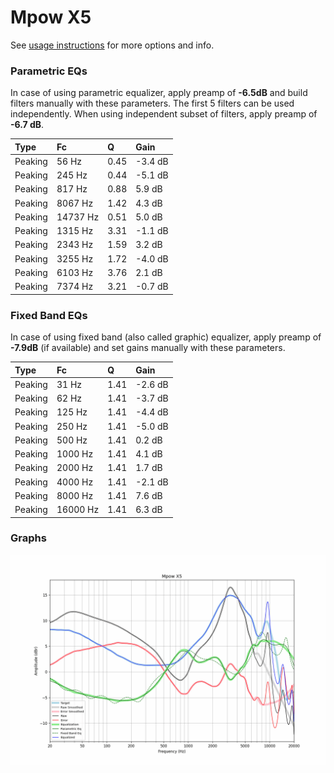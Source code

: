 # Mpow X5
See [usage instructions](https://github.com/jaakkopasanen/AutoEq#usage) for more options and info.

### Parametric EQs
In case of using parametric equalizer, apply preamp of **-6.5dB** and build filters manually
with these parameters. The first 5 filters can be used independently.
When using independent subset of filters, apply preamp of **-6.7 dB**.

| Type    | Fc       |    Q | Gain    |
|:--------|:---------|:-----|:--------|
| Peaking | 56 Hz    | 0.45 | -3.4 dB |
| Peaking | 245 Hz   | 0.44 | -5.1 dB |
| Peaking | 817 Hz   | 0.88 | 5.9 dB  |
| Peaking | 8067 Hz  | 1.42 | 4.3 dB  |
| Peaking | 14737 Hz | 0.51 | 5.0 dB  |
| Peaking | 1315 Hz  | 3.31 | -1.1 dB |
| Peaking | 2343 Hz  | 1.59 | 3.2 dB  |
| Peaking | 3255 Hz  | 1.72 | -4.0 dB |
| Peaking | 6103 Hz  | 3.76 | 2.1 dB  |
| Peaking | 7374 Hz  | 3.21 | -0.7 dB |

### Fixed Band EQs
In case of using fixed band (also called graphic) equalizer, apply preamp of **-7.9dB**
(if available) and set gains manually with these parameters.

| Type    | Fc       |    Q | Gain    |
|:--------|:---------|:-----|:--------|
| Peaking | 31 Hz    | 1.41 | -2.6 dB |
| Peaking | 62 Hz    | 1.41 | -3.7 dB |
| Peaking | 125 Hz   | 1.41 | -4.4 dB |
| Peaking | 250 Hz   | 1.41 | -5.0 dB |
| Peaking | 500 Hz   | 1.41 | 0.2 dB  |
| Peaking | 1000 Hz  | 1.41 | 4.1 dB  |
| Peaking | 2000 Hz  | 1.41 | 1.7 dB  |
| Peaking | 4000 Hz  | 1.41 | -2.1 dB |
| Peaking | 8000 Hz  | 1.41 | 7.6 dB  |
| Peaking | 16000 Hz | 1.41 | 6.3 dB  |

### Graphs
![](./Mpow%20X5.png)